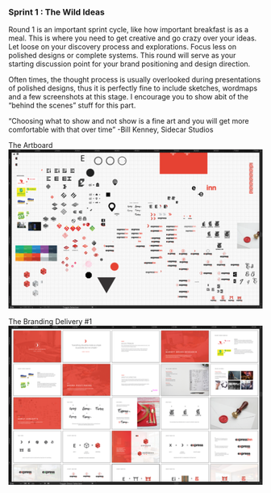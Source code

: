 ### Sprint 1 : The Wild Ideas

Round 1 is an important sprint cycle, like how important breakfast is as a meal. This is where you need to get creative and go crazy over your ideas. Let loose on your discovery process and explorations. Focus less on polished designs or complete systems. This round will serve as your starting discussion point for your brand positioning and design direction.

Often times, the thought process is usually overlooked during presentations of polished designs, thus it is perfectly fine to include sketches, wordmaps and a few screenshots at this stage. I encourage you to show abit of the “behind the scenes” stuff for this part.

“Choosing what to show and not show is a fine art and you will get more comfortable with that over time” -Bill Kenney, Sidecar Studios

The Artboard
![](../assets/1a.png)

The Branding Delivery #1
![](../assets/1b.png)